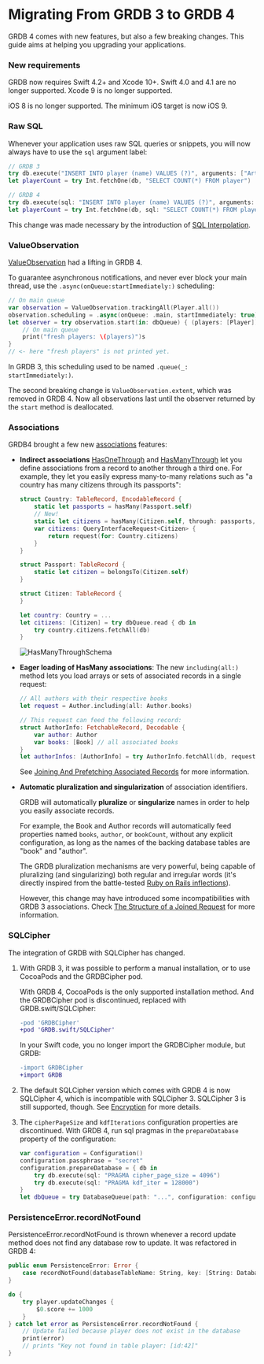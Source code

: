 Migrating From GRDB 3 to GRDB 4
===============================

GRDB 4 comes with new features, but also a few breaking changes. This guide aims at helping you upgrading your applications.


### New requirements

GRDB now requires Swift 4.2+ and Xcode 10+. Swift 4.0 and 4.1 are no longer supported. Xcode 9 is no longer supported.

iOS 8 is no longer supported. The minimum iOS target is now iOS 9.


### Raw SQL

Whenever your application uses raw SQL queries or snippets, you will now always have to use the `sql` argument label:

```swift
// GRDB 3
try db.execute("INSERT INTO player (name) VALUES (?)", arguments: ["Arthur"])
let playerCount = try Int.fetchOne(db, "SELECT COUNT(*) FROM player")

// GRDB 4
try db.execute(sql: "INSERT INTO player (name) VALUES (?)", arguments: ["Arthur"])
let playerCount = try Int.fetchOne(db, sql: "SELECT COUNT(*) FROM player")
```

This change was made necessary by the introduction of [SQL Interpolation].


### ValueObservation

[ValueObservation] had a lifting in GRDB 4.

To guarantee asynchronous notifications, and never ever block your main thread, use the `.async(onQueue:startImmediately:)` scheduling:

```swift
// On main queue
var observation = ValueObservation.trackingAll(Player.all())
observation.scheduling = .async(onQueue: .main, startImmediately: true)
let observer = try observation.start(in: dbQueue) { (players: [Player]) in
    // On main queue
    print("fresh players: \(players)")s
}
// <- here "fresh players" is not printed yet.
```

In GRDB 3, this scheduling used to be named `.queue(_: startImmediately:)`.

The second breaking change is `ValueObservation.extent`, which was removed in GRDB 4. Now all observations last until the observer returned by the `start` method is deallocated.


### Associations

GRDB4 brought a few new [associations] features:

- **Indirect associations** [HasOneThrough] and [HasManyThrough] let you define associations from a record to another through a third one. For example, they let you easily express many-to-many relations such as "a country has many citizens through its passports":

    ```swift
    struct Country: TableRecord, EncodableRecord {
        static let passports = hasMany(Passport.self)
        // New!
        static let citizens = hasMany(Citizen.self, through: passports, using: Passport.citizen)
        var citizens: QueryInterfaceRequest<Citizen> {
            return request(for: Country.citizens)
        }
    }

    struct Passport: TableRecord {
        static let citizen = belongsTo(Citizen.self)
    }
 
    struct Citizen: TableRecord {
    }
    
    let country: Country = ...
    let citizens: [Citizen] = try dbQueue.read { db in
        try country.citizens.fetchAll(db)
    }
    ```
    
    ![HasManyThroughSchema](https://cdn.rawgit.com/groue/GRDB.swift/master/Documentation/Images/Associations2/HasManyThroughSchema.svg)

- **Eager loading of HasMany associations**: The new `including(all:)` method lets you load arrays or sets of associated records in a single request:

    ```swift
    // All authors with their respective books
    let request = Author.including(all: Author.books)
    
    // This request can feed the following record:
    struct AuthorInfo: FetchableRecord, Decodable {
        var author: Author
        var books: [Book] // all associated books
    }
    let authorInfos: [AuthorInfo] = try AuthorInfo.fetchAll(db, request)
    ```
    
    See [Joining And Prefetching Associated Records] for more information.

- **Automatic pluralization and singularization** of association identifiers.
    
    GRDB will automatically **pluralize** or **singularize** names in order to help you easily associate records.

    For example, the Book and Author records will automatically feed properties named `books`, `author`, or `bookCount`, without any explicit configuration, as long as the names of the backing database tables are "book" and "author".

    The GRDB pluralization mechanisms are very powerful, being capable of pluralizing (and singularizing) both regular and irregular words (it's directly inspired from the battle-tested [Ruby on Rails inflections](https://api.rubyonrails.org/classes/ActiveSupport/Inflector.html#method-i-pluralize)).
    
    However, this change may have introduced some incompatibilities with GRDB 3 associations. Check [The Structure of a Joined Request] for more information.


### SQLCipher

The integration of GRDB with SQLCipher has changed.

1. With GRDB 3, it was possible to perform a manual installation, or to use CocoaPods and the GRDBCipher pod.
    
    With GRDB 4, CocoaPods is the only supported installation method. And the GRDBCipher pod is discontinued, replaced with GRDB.swift/SQLCipher:
    
    ```diff
    -pod 'GRDBCipher'
    +pod 'GRDB.swift/SQLCipher'
    ```
    
    In your Swift code, you no longer import the GRDBCipher module, but GRDB:
    
    ```diff
    -import GRDBCipher
    +import GRDB
    ```

2. The default SQLCipher version which comes with GRDB 4 is now SQLCipher 4, which is incompatible with SQLCipher 3. SQLCipher 3 is still supported, though. See [Encryption] for more details.

3. The `cipherPageSize` and `kdfIterations` configuration properties are discontinued. With GRDB 4, run sql pragmas in the `prepareDatabase` property of the configuration:
    
    ```swift
    var configuration = Configuration()
    configuration.passphrase = "secret"
    configuration.prepareDatabase = { db in
        try db.execute(sql: "PRAGMA cipher_page_size = 4096")
        try db.execute(sql: "PRAGMA kdf_iter = 128000")
    }
    let dbQueue = try DatabaseQueue(path: "...", configuration: configuration)
    ```


### PersistenceError.recordNotFound

PersistenceError.recordNotFound is thrown whenever a record update method does not find any database row to update. It was refactored in GRDB 4:

```swift
public enum PersistenceError: Error {
    case recordNotFound(databaseTableName: String, key: [String: DatabaseValue])
}

do {
    try player.updateChanges { 
        $0.score += 1000
    }
} catch let error as PersistenceError.recordNotFound {
    // Update failed because player does not exist in the database
    print(error)
    // prints "Key not found in table player: [id:42]"
}
```


[SQL Interpolation]: SQLInterpolation.md
[ValueObservation]: ../README.md#valueobservation
[Encryption]: ../README.md#encryption
[HasOneThrough]: AssociationsBasics.md#hasonethrough
[HasManyThrough]: AssociationsBasics.md#hasmanythrough
[PersistableRecord]: ../README.md#persistablerecord-protocol
[associations]: AssociationsBasics.md
[EncodableRecord]: ../README.md#persistablerecord-protocol
[The Structure of a Joined Request]: AssociationsBasics.md#the-structure-of-a-joined-request
[Joining And Prefetching Associated Records]: AssociationsBasics.md#joining-and-prefetching-associated-records
